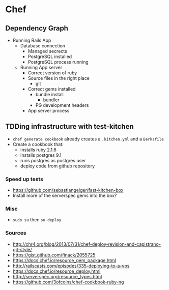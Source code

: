 # Chef

## Dependency Graph

  - Running Rails App
    - Database connection
      - Managed secrects
      - PostgreSQL installed
      - PostgreSQL process running
    - Running App server
      - Correct version of ruby
      - Source files in the right place
        - git
      - Correct gems installed
        - bundle install
          - bundler
        - PG development headers
      - App server process

## TDDing infrastructure with test-kitchen
  - `chef generate cookbook` already creates a `.kitchen.yml` and a `Berksfile`
  - Create a cookbook that:
    - installs ruby 2.1.6
    - installs postgres 9.1
    - runs postgres as postgres user
    - deploy code from github repository

### Speed up tests
  - https://github.com/sebastiangeiger/fast-kitchen-box
  - Install more of the serverspec gems into the box?

### Misc
  - `sudo su` then `su deploy`

### Sources

  - http://chr4.org/blog/2013/07/31/chef-deploy-revision-and-capistrano-git-style/
  - https://gist.github.com/finack/2055725
  - https://docs.chef.io/resource_gem_package.html
  - http://railscasts.com/episodes/335-deploying-to-a-vps
  - https://docs.chef.io/resource_deploy.html
  - http://serverspec.org/resource_types.html
  - https://github.com/3ofcoins/chef-cookbook-ruby-ng
